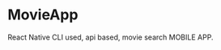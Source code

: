 # MovieApp
React Native CLI used, api based, movie search MOBILE APP.

[logo]: https://github.com/alperkilickaya/MovieApp/blob/main/assets/images/movieapp.gif "GIF"
